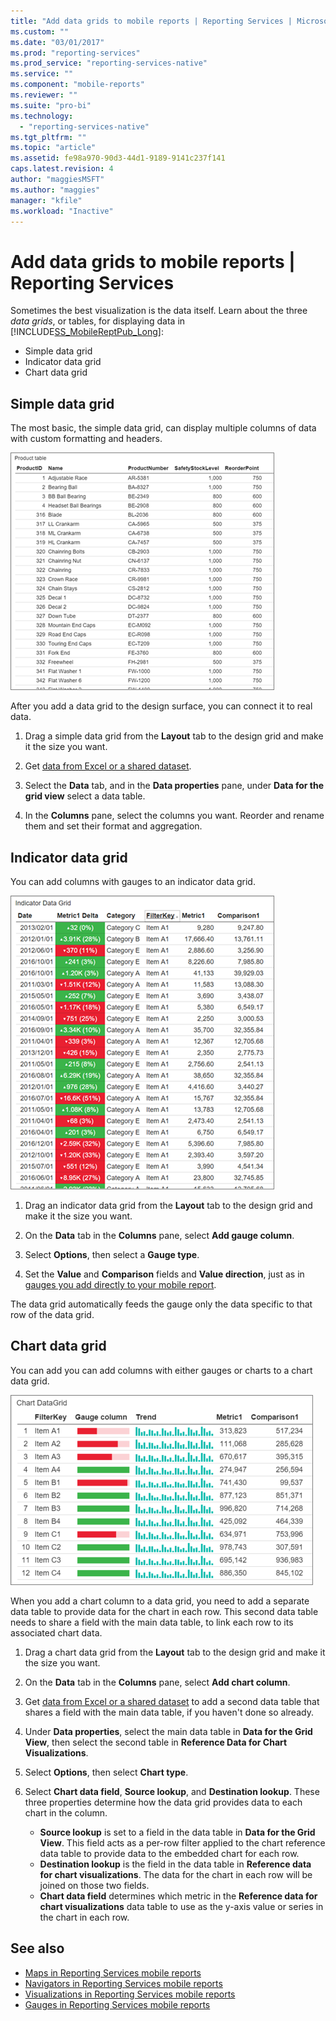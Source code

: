```yaml
---
title: "Add data grids to mobile reports | Reporting Services | Microsoft Docs"
ms.custom: ""
ms.date: "03/01/2017"
ms.prod: "reporting-services"
ms.prod_service: "reporting-services-native"
ms.service: ""
ms.component: "mobile-reports"
ms.reviewer: ""
ms.suite: "pro-bi"
ms.technology: 
  - "reporting-services-native"
ms.tgt_pltfrm: ""
ms.topic: "article"
ms.assetid: fe98a970-90d3-44d1-9189-9141c237f141
caps.latest.revision: 4
author: "maggiesMSFT"
ms.author: "maggies"
manager: "kfile"
ms.workload: "Inactive"
---
```

# Add data grids to mobile reports | Reporting Services
Sometimes the best visualization is the data itself. Learn about the three *data grids*, or tables, for displaying data in [!INCLUDE[SS_MobileReptPub_Long](../../includes/ss-mobilereptpub-long.md)]:
* Simple data grid
* Indicator data grid
* Chart data grid

## Simple data grid
The most basic, the simple data grid, can display multiple columns of data with custom formatting and headers. 

![mobile-report-simple-data-grid](../../reporting-services/mobile-reports/media/mobile-report-simple-data-grid.png)

After you add a data grid to the design surface, you can connect it to real data.

1. Drag a simple data grid from the **Layout** tab to the design grid and make it the size you want.

2. Get [data from Excel or a shared dataset](../../reporting-services/mobile-reports/data-for-reporting-services-mobile-reports.md).

3. Select the **Data** tab, and in the **Data properties** pane, under **Data for the grid view** select a data table.

4. In the **Columns** pane, select the columns you want. Reorder and rename them and set their format and aggregation. 

 
##  Indicator data grid
You can add columns with gauges to an indicator data grid.

![mobile-report-indicator-data-grid](../../reporting-services/mobile-reports/media/mobile-report-indicator-data-grid.png)

1. Drag an indicator data grid from the **Layout** tab to the design grid and make it the size you want.

2. On the **Data** tab in the **Columns** pane, select **Add gauge column**. 

3. Select **Options**, then select a **Gauge type**. 

4. Set the **Value** and **Comparison** fields and **Value direction**, just as in [gauges you add directly to your mobile report](../../reporting-services/mobile-reports/add-gauges-to-mobile-reports-reporting-services.md).

The data grid automatically feeds the gauge only the data specific to that row of the data grid.  

## Chart data grid
You can add you can add columns with either gauges or charts to a chart data grid. 

![mobile-report-chart-data-grid](../../reporting-services/mobile-reports/media/mobile-report-chart-data-grid.png)

When you add a chart column to a data grid, you need to add a separate data table to provide data for the chart in each row. This second data table needs to share a field with the main data table, to link each row to its associated chart data. 

1. Drag a chart data grid from the **Layout** tab to the design grid and make it the size you want.

2. On the **Data** tab in the **Columns** pane, select **Add chart column**. 

3. Get [data from Excel or a shared dataset](../../reporting-services/mobile-reports/data-for-reporting-services-mobile-reports.md) to add a second data table that shares a field with the main data table, if you haven't done so already.

4. Under **Data properties**, select the main data table in **Data for the Grid View**, then select the second table in **Reference Data for Chart Visualizations**.

5. Select **Options**, then select **Chart type**.
 
6. Select **Chart data field**, **Source lookup**, and **Destination lookup**. 
   These three properties determine how the data grid provides data to each chart in the column.
   
   *   **Source lookup** is set to a field in the data table in **Data for the Grid View**. This field acts as a per-row filter applied to the chart reference data table to provide data to the embedded chart for each row. 
   * **Destination lookup** is the field in the data table in **Reference data for chart visualizations**. The data for the chart in each row will be joined on those two fields.   
   * **Chart data field** determines which metric in the **Reference data for chart visualizations** data table to use as the y-axis value or series in the chart in each row.  

## See also 
* [Maps in Reporting Services mobile reports](../../reporting-services/mobile-reports/maps-in-reporting-services-mobile-reports.md)
* [Navigators in Reporting Services mobile reports](../../reporting-services/mobile-reports/add-navigators-to-reporting-services-mobile-reports.md)
* [Visualizations in Reporting Services mobile reports](../../reporting-services/mobile-reports/add-visualizations-to-reporting-services-mobile-reports.md)
* [Gauges in Reporting Services mobile reports](../../reporting-services/mobile-reports/add-gauges-to-mobile-reports-reporting-services.md)  
 
  
